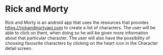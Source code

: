 # Rick and Morty
Rick and Morty is an android app that uses the resources that provides https://rickandmortyapi.com to create a list of characters. The user will be able to click on them, when doing so he will be given more information about that particular character. The user will also have the possibility of choosing favourite characters by clicking on the heart icon in the Character detail screen.
